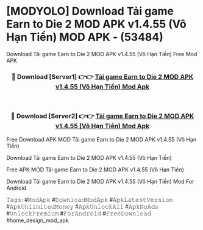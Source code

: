 # [MODYOLO] Download Tải game Earn to Die 2 MOD APK v1.4.55 (Vô Hạn Tiền) MOD APK - (53484)
Download Tải game Earn to Die 2 MOD APK v1.4.55 (Vô Hạn Tiền) Free Mod APK

<div align="center">
<h3>🔴 Download [Server1] 👉👉 <a href="https://apk-comot.site?title=Tải_game_Earn_to_Die_2_MOD_APK_v1.4.55_(Vô_Hạn_Tiền)">Tải game Earn to Die 2 MOD APK v1.4.55 (Vô Hạn Tiền) Mod Apk</a></h3><br>

<h3>🔴 Download [Server2] 👉👉 <a href="https://apk-comot.site?title=Tải_game_Earn_to_Die_2_MOD_APK_v1.4.55_(Vô_Hạn_Tiền)">Tải game Earn to Die 2 MOD APK v1.4.55 (Vô Hạn Tiền) Mod Apk</a></h3>
</div>


Free Download APK MOD Tải game Earn to Die 2 MOD APK v1.4.55 (Vô Hạn Tiền)

Download Tải game Earn to Die 2 MOD APK v1.4.55 (Vô Hạn Tiền) 

Free APK MOD Tải game Earn to Die 2 MOD APK v1.4.55 (Vô Hạn Tiền) 

Download Tải game Earn to Die 2 MOD APK v1.4.55 (Vô Hạn Tiền) Mod For Android

𝚃𝚊𝚐𝚜: #𝙼𝚘𝚍𝙰𝚙𝚔 #𝙳𝚘𝚠𝚗𝚕𝚘𝚊𝚍𝙼𝚘𝚍𝙰𝚙𝚔 #𝙰𝚙𝚔𝙻𝚊𝚝𝚎𝚜𝚝𝚅𝚎𝚛𝚜𝚒𝚘𝚗 #𝙰𝚙𝚔𝚄𝚗𝚕𝚒𝚖𝚒𝚝𝚎𝚍𝙼𝚘𝚗𝚎𝚢 #𝙰𝚙𝚔𝚄𝚗𝚕𝚘𝚌𝚔𝙰𝚕𝚕 #𝙰𝚙𝚔𝙽𝚘𝙰𝚍𝚜 #𝚄𝚗𝚕𝚘𝚌𝚔𝙿𝚛𝚎𝚖𝚒𝚞𝚖 #𝙵𝚘𝚛𝙰𝚗𝚍𝚛𝚘𝚒𝚍 #𝙵𝚛𝚎𝚎𝙳𝚘𝚠𝚗𝚕𝚘𝚊𝚍 #home_design_mod_apk